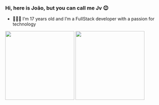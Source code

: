 ### Hi, here is João, but you can call me Jv 😊

- 🧑🏻‍💻 I’m 17 years old and I’m a FullStack developer with a passion for technology

<div>
  <img height="220em" src="https://github-readme-stats.vercel.app/api?username=jv-dev&show_icons=true&count_private=true&theme=aura_dark">
  <img height="220em" src="https://github-readme-stats.vercel.app/api/top-langs/?username=jv-dev&layout=large&theme=aura_dark">
</div>
